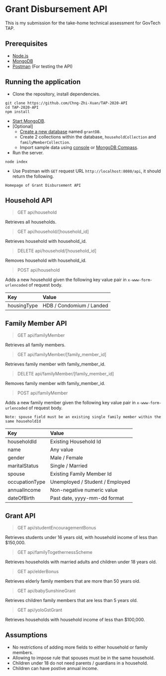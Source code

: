 # Grant Disbursement API

This is my submission for the take-home technical assessment for GovTech TAP.

## Prerequisites

- [Node.js](https://nodejs.org/en/download/)
- [MongoDB](https://docs.mongodb.com/manual/installation/)
- [Postman](https://www.postman.com/downloads/) (For testing the API)

## Running the application

- Clone the repository, install dependencies.
```
git clone https://github.com/Chng-Zhi-Xuan/TAP-2020-API
cd TAP-2020-API
npm install
```
- [Start MongoDB](https://docs.mongodb.com/manual/tutorial/install-mongodb-on-windows/#run-mongodb-community-edition-from-the-command-interpreter).
- [Optional]
  - [Create a new database](https://www.mongodb.com/basics/create-database) named `grantDB`.
  - Create 2 collections within the database,  `householdCollection` and `familyMemberCollection`.
  - Import sample data using [console](https://docs.mongodb.com/guides/server/import/) or [MongoDB Compass](https://docs.mongodb.com/compass/master/import-export).
- Run the server.
```
node index
```
- Use Postman with `GET` request URL `http://localhost:8080/api`, it should return the following.
```
Homepage of Grant Disbursement API
```

## Household API

> GET api/household

Retrieves all households.

> GET api/household/[household_id]

Retrieves household with household_id.

> DELETE api/household/[household_id]

Removes household with household_id.

> POST api/household 

Adds a new household given the following key value pair in `x-www-form-urlencoded` of request body.

| Key         | Value                    |
|:------------|:-------------------------|
| housingType | HDB / Condomium / Landed |

## Family Member API

> GET api/familyMember

Retrieves all family members.

> GET api/familyMember/[family_member_id]

Retrieves family member with family_member_id.

> DELETE api/familyMember/[family_member_id]

Removes family member with family_member_id.

> POST api/familyMember

Adds a new family member given the following key value pair in `x-www-form-urlencoded` of request body.

`Note: spouse field must be an existing single family member within the same householdId`

| Key            | Value                           |
|:---------------|:--------------------------------|
| householdId    | Existing Household Id           |
| name           | Any value                       |
| gender         | Male / Female                   |
| maritalStatus  | Single / Married                |
| spouse         | Existing Family Member Id       |
| occupationType | Unemployed / Student / Employed |
| annualIncome   | Non-negative numeric value      |
| dateOfBirth    | Past date, yyyy-mm-dd format    |

## Grant API

> GET api/studentEncouragementBonus

Retrieves students under 16 years old, with household income of less than $150,000.

> GET api/familyTogethernessScheme

Retrieves households with married adults and children under 18 years old.

> GET api/elderBonus

Retrieves elderly family members that are more than 50 years old.

> GET api/babySunshineGrant

Retrieves children family members that are less than 5 years old.

> GET api/yoloGstGrant

Retrieves households with household income of less than $100,000.

## Assumptions 

- No restrictions of adding more fields to either household or family members.
- Allowing to impose rule that spouses must be in the same household.
- Children under 18 do not need parents / guardians in a household.
- Children can have postive annual income.
